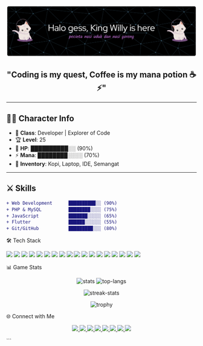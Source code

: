 ![WillyantoWu](img/github-header-banner.png)

<h2 align="center">"Coding is my quest, Coffee is my mana potion ☕⚡"</h2>

---

## 🧑‍💻 Character Info

- 🎯 **Class**: Developer | Explorer of Code
- 🏆 **Level**: 25
- 💖 **HP**: ██████████░░ (90%)
- ⚡ **Mana**: ████████░░░░ (70%)
- 🎒 **Inventory**: Kopi, Laptop, IDE, Semangat

---

## ⚔️ Skills

```diff
+ Web Development      ██████████░░ (90%)
+ PHP & MySQL          ████████░░░░ (75%)
+ JavaScript           ███████░░░░░ (65%)
+ Flutter              ██████░░░░░░ (55%)
+ Git/GitHub           █████████░░░ (80%)
```

🛠️ Tech Stack

<p align="left">
  <!-- Web Core -->
  <img src="https://img.shields.io/badge/HTML5-E34F26?style=for-the-badge&logo=html5&logoColor=white"/>
  <img src="https://img.shields.io/badge/CSS3-1572B6?style=for-the-badge&logo=css3&logoColor=white"/>
  <img src="https://img.shields.io/badge/JavaScript-F7E017?style=for-the-badge&logo=javascript&logoColor=black"/>
  <img src="https://img.shields.io/badge/Bootstrap-7952B3?style=for-the-badge&logo=bootstrap&logoColor=white"/>
  <img src="https://img.shields.io/badge/TailwindCSS-38B2AC?style=for-the-badge&logo=tailwind-css&logoColor=white"/>
  
  <!-- Backend -->
  <img src="https://img.shields.io/badge/PHP-777BB4?style=for-the-badge&logo=php&logoColor=white"/>
  <img src="https://img.shields.io/badge/MySQL-4479A1?style=for-the-badge&logo=mysql&logoColor=white"/>
  <img src="https://img.shields.io/badge/Laravel-FF2D20?style=for-the-badge&logo=laravel&logoColor=white"/>
  <img src="https://img.shields.io/badge/Node.js-339933?style=for-the-badge&logo=node.js&logoColor=white"/>
  <img src="https://img.shields.io/badge/Express.js-000000?style=for-the-badge&logo=express&logoColor=white"/>
  
  <!-- Mobile -->
  <img src="https://img.shields.io/badge/Flutter-02569B?style=for-the-badge&logo=flutter&logoColor=white"/>
  <img src="https://img.shields.io/badge/Dart-0175C2?style=for-the-badge&logo=dart&logoColor=white"/>
  
  <!-- Tools & Version Control -->
  <img src="https://img.shields.io/badge/Git-F05033?style=for-the-badge&logo=git&logoColor=white"/>
  <img src="https://img.shields.io/badge/GitHub-181717?style=for-the-badge&logo=github&logoColor=white"/>
  <img src="https://img.shields.io/badge/VSCode-0078D4?style=for-the-badge&logo=visual-studio-code&logoColor=white"/>
  <img src="https://img.shields.io/badge/Postman-FF6C37?style=for-the-badge&logo=postman&logoColor=white"/>
  
  <!-- Others -->
  <img src="https://img.shields.io/badge/Figma-F24E1E?style=for-the-badge&logo=figma&logoColor=white"/>
  <img src="https://img.shields.io/badge/Linux-FCC624?style=for-the-badge&logo=linux&logoColor=black"/>
</p>

📊 Game Stats

<p align="center">
  <!-- Main Stats -->
  <img src="https://github-readme-stats.vercel.app/api?username=WillyantoWu&show_icons=true&theme=radical&hide_border=true&bg_color=0D1117&title_color=FF6E96&icon_color=F8D866" alt="stats" height="165"/>
  
  <!-- Top Languages -->
  <img src="https://github-readme-stats.vercel.app/api/top-langs/?username=WillyantoWu&layout=compact&theme=radical&hide_border=true&bg_color=0D1117&title_color=FF6E96" alt="top-langs" height="165"/>
</p>

<!-- Streak Stats -->
<p align="center">
  <img src="https://streak-stats.demolab.com?user=WillyantoWu&theme=radical&hide_border=true&background=0D1117&stroke=0000&ring=FF6E96&fire=F8D866&currStreakLabel=FF6E96" alt="streak-stats" height="165"/>
</p>

<!-- Trophy -->
<p align="center">
  <img src="https://github-profile-trophy.vercel.app/?username=WillyantoWu&theme=radical&no-frame=true&no-bg=true&row=1&column=6" alt="trophy"/>
</p>

🌐 Connect with Me

<p align="center">
  <a href="https://linkedin.com/in/yourprofile" target="_blank">
    <img src="https://img.shields.io/badge/LinkedIn-Profile-blue?style=for-the-badge&logo=linkedin"/>
  </a>
  <a href="mailto:youremail@gmail.com">
    <img src="https://img.shields.io/badge/Gmail-Contact-red?style=for-the-badge&logo=gmail"/>
  </a>
  <a href="https://github.com/WillyantoWu" target="_blank">
    <img src="https://img.shields.io/badge/GitHub-Follow-black?style=for-the-badge&logo=github"/>
  </a>
  <a href="https://twitter.com/yourusername" target="_blank">
    <img src="https://img.shields.io/badge/Twitter-Profile-1DA1F2?style=for-the-badge&logo=twitter&logoColor=white"/>
  </a>
  <a href="https://instagram.com/yourusername" target="_blank">
    <img src="https://img.shields.io/badge/Instagram-Follow-E4405F?style=for-the-badge&logo=instagram&logoColor=white"/>
  </a>
  <a href="https://discord.gg/yourserver" target="_blank">
    <img src="https://img.shields.io/badge/Discord-Community-5865F2?style=for-the-badge&logo=discord&logoColor=white"/>
  </a>
  <a href="https://youtube.com/@yourchannel" target="_blank">
    <img src="https://img.shields.io/badge/YouTube-Subscribe-FF0000?style=for-the-badge&logo=youtube&logoColor=white"/>
  </a>
  <a href="https://yourportfolio.com" target="_blank">
    <img src="https://img.shields.io/badge/Portfolio-Visit-0A66C2?style=for-the-badge&logo=google-chrome&logoColor=white"/>
  </a>
</p>
 ```
